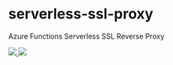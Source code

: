 # serverless-ssl-proxy
Azure Functions Serverless SSL Reverse Proxy

<a href="https://portal.azure.com/?WT.mc_id=python-0000-beverst#create/Microsoft.Template/uri/https%3A%2F%2Fraw.githubusercontent.com%2Fberndverst%2Fserverless-ssl-proxy%2Fmaster%2Fazuredeploy.json" target="_blank">
    <img src="http://azuredeploy.net/deploybutton.png"/>
</a>
<a href="http://armviz.io/#/?load=https%3A%2F%2Fraw.githubusercontent.com%2Fberndverst%2Fserverless-ssl-proxy%2Fmaster%2Fazuredeploy.json" target="_blank">
    <img src="http://armviz.io/visualizebutton.png"/>
</a>
